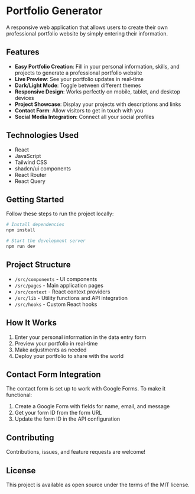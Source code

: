 # Portfolio Generator

A responsive web application that allows users to create their own professional portfolio website by simply entering their information.

## Features

- **Easy Portfolio Creation**: Fill in your personal information, skills, and projects to generate a professional portfolio website
- **Live Preview**: See your portfolio updates in real-time
- **Dark/Light Mode**: Toggle between different themes
- **Responsive Design**: Works perfectly on mobile, tablet, and desktop devices
- **Project Showcase**: Display your projects with descriptions and links
- **Contact Form**: Allow visitors to get in touch with you
- **Social Media Integration**: Connect all your social profiles

## Technologies Used

- React
- JavaScript
- Tailwind CSS
- shadcn/ui components
- React Router
- React Query

## Getting Started

Follow these steps to run the project locally:

```sh
# Install dependencies
npm install

# Start the development server
npm run dev
```

## Project Structure

- `/src/components` - UI components
- `/src/pages` - Main application pages
- `/src/context` - React context providers
- `/src/lib` - Utility functions and API integration
- `/src/hooks` - Custom React hooks

## How It Works

1. Enter your personal information in the data entry form
2. Preview your portfolio in real-time
3. Make adjustments as needed
4. Deploy your portfolio to share with the world

## Contact Form Integration

The contact form is set up to work with Google Forms. To make it functional:
1. Create a Google Form with fields for name, email, and message
2. Get your form ID from the form URL
3. Update the form ID in the API configuration

## Contributing

Contributions, issues, and feature requests are welcome!

## License

This project is available as open source under the terms of the MIT license.
